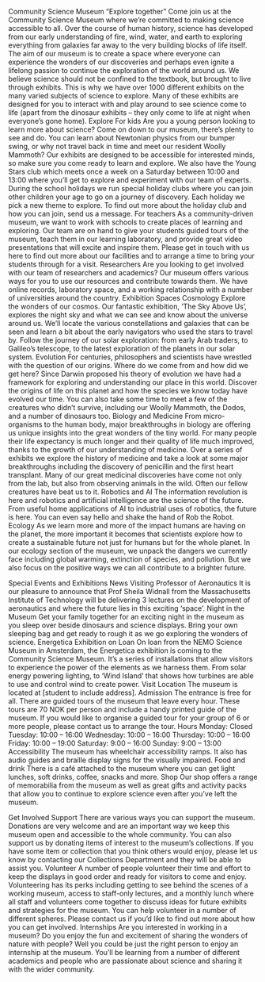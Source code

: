 Community Science Museum
“Explore together”
Come join us at the Community Science Museum where we’re committed to making science accessible to all.
Over the course of human history, science has developed from our early understanding of fire, wind, water, and earth to exploring everything from galaxies far away to the very building blocks of life itself.
The aim of our museum is to create a space where everyone can experience the wonders of our discoveries and perhaps even ignite a lifelong passion to continue the exploration of the world around us.
We believe science should not be confined to the textbook, but brought to live through exhibits. This is why we have over 1000 different exhibits on the many varied subjects of science to explore. Many of these exhibits are designed for you to interact with and play around to see science come to life (apart from the dinosaur exhibits – they only come to life at night when everyone’s gone home).
Explore
For kids
Are you a young person looking to learn more about science? Come on down to our museum, there’s plenty to see and do.
You can learn about Newtonian physics from our bumper swing, or why not travel back in time and meet our resident Woolly Mammoth? Our exhibits are designed to be accessible for interested minds, so make sure you come ready to learn and explore.
We also have the Young Stars club which meets once a week on a Saturday between 10:00 and 13:00 where you’ll get to explore and experiment with our team of experts.
During the school holidays we run special holiday clubs where you can join other children your age to go on a journey of discovery. Each holiday we pick a new theme to explore. To find out more about the holiday club and how you can join, send us a message.
For teachers
As a community-driven museum, we want to work with schools to create places of learning and exploring. Our team are on hand to give your students guided tours of the museum, teach them in our learning laboratory, and provide great video presentations that will excite and inspire them.
Please get in touch with us here to find out more about our facilities and to arrange a time to bring your students through for a visit.
Researchers
Are you looking to get involved with our team of researchers and academics? Our museum offers various ways for you to use our resources and contribute towards them. We have online records, laboratory space, and a working relationship with a number of universities around the country.
Exhibition Spaces
Cosmology
Explore the wonders of our cosmos. Our fantastic exhibition, ‘The Sky Above Us’, explores the night sky and what we can see and know about the universe around us. We’ll locate the various constellations and galaxies that can be seen and learn a bit about the early navigators who used the stars to travel by.
Follow the journey of our solar exploration: from early Arab traders, to Galileo’s telescope, to the latest exploration of the planets in our solar system.
Evolution
For centuries, philosophers and scientists have wrestled with the question of our origins. Where do we come from and how did we get here? Since Darwin proposed his theory of evolution we have had a framework for exploring and understanding our place in this world.
Discover the origins of life on this planet and how the species we know today have evolved our time. You can also take some time to meet a few of the creatures who didn’t survive, including our Woolly Mammoth, the Dodos, and a number of dinosaurs too.
Biology and Medicine
From micro-organisms to the human body, major breakthroughs in biology are offering us unique insights into the great wonders of the tiny world. 
For many people their life expectancy is much longer and their quality of life much improved, thanks to the growth of our understanding of medicine. Over a series of exhibits we explore the history of medicine and take a look at some major breakthroughs including the discovery of penicillin and the first heart transplant. 
Many of our great medicinal discoveries have come not only from the lab, but also from observing animals in the wild. Often our fellow creatures have beat us to it.
Robotics and AI
The information revolution is here and robotics and artificial intelligence are the science of the future. From useful home applications of AI to industrial uses of robotics, the future is here. You can even say hello and shake the hand of Rob the Robot.
Ecology
As we learn more and more of the impact humans are having on the planet, the more important it becomes that scientists explore how to create a sustainable future not just for humans but for the whole planet.
In our ecology section of the museum, we unpack the dangers we currently face including global warming, extinction of species, and pollution. But we also focus on the positive ways we can all contribute to a brighter future.

Special Events and Exhibitions
News
Visiting Professor of Aeronautics
It is our pleasure to announce that Prof Sheila Widnall from the Massachusetts Institute of Technology will be delivering 3 lectures on the development of aeronautics and where the future lies in this exciting ‘space’.
Night in the Museum
Get your family together for an exciting night in the museum as you sleep over beside dinosaurs and science displays. Bring your own sleeping bag and get ready to rough it as we go exploring the wonders of science.
Energetica Exhibition on Loan
On loan from the NEMO Science Museum in Amsterdam, the Energetica exhibition is coming to the Community Science Museum. It’s a series of installations that allow visitors to experience the power of the elements as we harness them. From solar energy powering lighting, to ‘Wind Island’ that shows how turbines are able to use and control wind to create power.
Visit
Location
The museum is located at [student to include address].
Admission
The entrance is free for all. 
There are guided tours of the museum that leave every hour. These tours are 70 NOK per person and include a handy printed guide of the museum. 
If you would like to organise a guided tour for your group of 6 or more people, please contact us to arrange the tour.
Hours
Monday: Closed
Tuesday: 10:00 – 16:00
Wednesday: 10:00 – 16:00
Thursday: 10:00 – 16:00
Friday: 10:00 – 19:00
Saturday: 9:00 – 16:00
Sunday: 9:00 – 13:00
Accessibility
The museum has wheelchair accessibility ramps. It also has audio guides and braille display signs for the visually impaired.
Food and drink
There is a café attached to the museum where you can get light lunches, soft drinks, coffee, snacks and more.
Shop
Our shop offers a range of memorabilia from the museum as well as great gifts and activity packs that allow you to continue to explore science even after you’ve left the museum.

Get Involved
Support 
There are various ways you can support the museum. Donations are very welcome and are an important way we keep this museum open and accessible to the whole community. 
You can also support us by donating items of interest to the museum’s collections. If you have some item or collection that you think others would enjoy, please let us know by contacting our Collections Department and they will be able to assist you.
Volunteer
A number of people volunteer their time and effort to keep the displays in good order and ready for visitors to come and enjoy. Volunteering has its perks including getting to see behind the scenes of a working museum, access to staff-only lectures, and a monthly lunch where all staff and volunteers come together to discuss ideas for future exhibits and strategies for the museum.
You can help volunteer in a number of different spheres. Please contact us if you’d like to find out more about how you can get involved.
Internships
Are you interested in working in a museum? Do you enjoy the fun and excitement of sharing the wonders of nature with people? Well you could be just the right person to enjoy an internship at the museum.
You’ll be learning from a number of different academics and people who are passionate about science and sharing it with the wider community.



